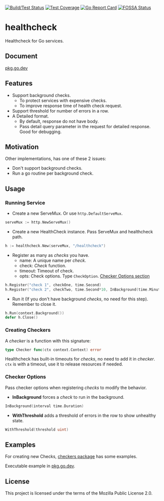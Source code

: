 [![Build/Test Status](https://circleci.com/gh/foadnh/healthcheck/tree/master.svg?style=shield)](https://circleci.com/gh/foadnh/healthcheck/tree/master)
[![Test Coverage](https://codecov.io/gh/foadnh/healthcheck/branch/master/graph/badge.svg)](https://codecov.io/gh/foadnh/healthcheck)
[![Go Report Card](https://goreportcard.com/badge/github.com/foadnh/healthcheck)](https://goreportcard.com/report/github.com/foadnh/healthcheck)
[![FOSSA Status](https://app.fossa.com/api/projects/git%2Bgithub.com%2Ffoadnh%2Fhealthcheck.svg?type=shield)](https://app.fossa.com/projects/git%2Bgithub.com%2Ffoadnh%2Fhealthcheck?ref=badge_shield)

# healthcheck 
Healthcheck for Go services.

## Document
[pkg.go.dev](https://pkg.go.dev/github.com/foadnh/healthcheck)

## Features
- Support background checks.
  - To protect services with expensive checks.
  - To improve response time of health check request.
- Support threshold for number of errors in a row.
- A Detailed format.
  - By default, response do not have body.
  - Pass detail query parameter in the request for detailed response. Good for debugging.

## Motivation
Other implementations, has one of these 2 issues:
- Don't support background checks.
- Run a go routine per background check.

## Usage

### Running Service
- Create a new ServeMux. Or use `http.DefaultServeMux`.
```go
serveMux := http.NewServeMux()
```
- Create a new HealthCheck instance. Pass ServeMux and healthcheck path.
```go
h := healthcheck.New(serveMux, "/healthcheck")
```
- Register as many as _checks_ you have.
  - name: A unique name per _check_.
  - check: _Check_ function.
  - timeout: Timeout of check.
  - opts: Check options. Type `CheckOption`. [Checker Options section](#checker-options)
```go
h.Register("check 1", checkOne, time.Second)
h.Register("check 2", checkTwo, time.Second*10, InBackground(time.Minute*10))
```
- Run it (If you don't have background _checks_, no need for this step). Remember to close it.
```go
h.Run(context.Background())
defer h.Close()
```
### Creating Checkers
A _checker_ is a function with this signature:
```go
type Checker func(ctx context.Context) error
```
Healthcheck has built-in timeouts for _checks_, no need to add it in _checker_. `ctx` is with a timeout, use it to release resources if needed.

### Checker Options
Pass checker options when registering _checks_ to modify the behavior.

- **InBackground** forces a _check_ to run in the background.
```go
InBackground(interval time.Duration)
```
- **WithThreshold** adds a threshold of errors in the row to show unhealthy state.
```go
WithThreshold(threshold uint)
```

## Examples
For creating new Checks, [checkers package](checkers/README.md) has some examples.

Executable example in [pkg.go.dev](https://pkg.go.dev/github.com/foadnh/healthcheck).


## License
This project is licensed under the terms of the Mozilla Public License 2.0.
